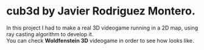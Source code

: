 # cub3d by Javier Rodriguez Montero.
In this project I had to make a real 3D videogame
running in a 2D map, using ray casting algorithm to develop it.
<br>You can check **Woldfenstein 3D** videogame in order to see 
how looks like.</br>
